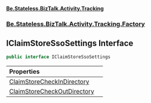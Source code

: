 #### [Be.Stateless.BizTalk.Activity.Tracking](README.md 'README')
### [Be.Stateless.BizTalk.Activity.Tracking.Factory](Be.Stateless.BizTalk.Activity.Tracking.Factory.md 'Be.Stateless.BizTalk.Activity.Tracking.Factory')

## IClaimStoreSsoSettings Interface

```csharp
public interface IClaimStoreSsoSettings
```

| Properties | |
| :--- | :--- |
| [ClaimStoreCheckInDirectory](IClaimStoreSsoSettings.ClaimStoreCheckInDirectory.md 'Be.Stateless.BizTalk.Activity.Tracking.Factory.IClaimStoreSsoSettings.ClaimStoreCheckInDirectory') | |
| [ClaimStoreCheckOutDirectory](IClaimStoreSsoSettings.ClaimStoreCheckOutDirectory.md 'Be.Stateless.BizTalk.Activity.Tracking.Factory.IClaimStoreSsoSettings.ClaimStoreCheckOutDirectory') | |
